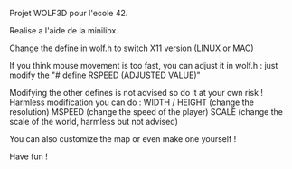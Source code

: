 Projet WOLF3D pour l'ecole 42.

Realise a l'aide de la minilibx.

Change the define in wolf.h to switch X11 version (LINUX or MAC)

If you think mouse movement is too fast, you can adjust it in wolf.h : just modify the "# define RSPEED (ADJUSTED VALUE)"

Modifying the other defines is not advised so do it at your own risk !
Harmless modification you can do :
	WIDTH / HEIGHT (change the resolution)
	MSPEED (change the speed of the player)
	SCALE (change the scale of the world, harmless but not advised)

You can also customize the map or even make one yourself !

Have fun !
